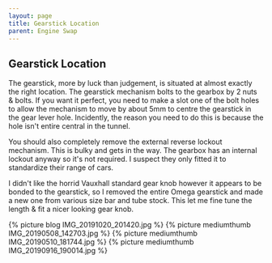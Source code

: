 ```yaml
---
layout: page
title: Gearstick Location
parent: Engine Swap
---
```

## Gearstick Location

The gearstick, more by luck than judgement, is situated at almost exactly the right location. The gearstick mechanism bolts to the gearbox by 2 nuts & bolts. If you want it perfect, you need to make a slot one of the bolt holes to allow the mechanism to move by about 5mm to centre the gearstick in the gear lever hole. Incidently, the reason you need to do this is because the hole isn't entire central in the tunnel. 

You should also completely remove the external reverse lockout mechanism. This is bulky and gets in the way. The gearbox has an internal lockout anyway so it's not required. I suspect they only fitted it to standardize their range of cars.

I didn't like the horrid Vauxhall standard gear knob however it appears to be bonded to the gearstick, so I removed the entire Omega gearstick and made a new one from various size bar and tube stock. This let me fine tune the length & fit a nicer looking gear knob.  

{% picture blog IMG_20191020_201420.jpg %}
{% picture mediumthumb IMG_20190508_142703.jpg %}
{% picture mediumthumb IMG_20190510_181744.jpg %}
{% picture mediumthumb IMG_20190916_190014.jpg %}
